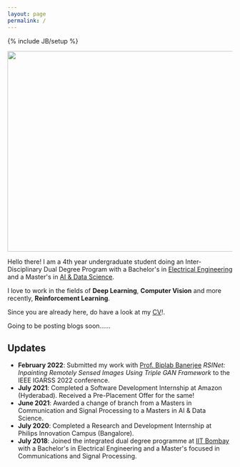```yaml
---
layout: page
permalink: /
---
```

{% include JB/setup %}

<img src=" {{site.url}}/assets/img/profile.jpg " width="600" height="450">

Hello there! I am a 4th year undergraduate student doing an Inter-Disciplinary Dual Degree Program with a Bachelor's in [Electrical Engineering](https://www.ee.iitb.ac.in) and a Master's in [AI & Data Science](https://www.minds.iitb.ac.in/).

I love to work in the fields of **Deep Learning**, **Computer Vision** and more recently, **Reinforcement Learning**.

Since you are already here, do have a look at my [CV]({{site.url}}/cv)!.

Going to be posting blogs soon......

## Updates

<!-- <div style="height:250px;overflow:auto;"> -->
* **February 2022**: Submitted my work with [Prof. Biplab Banerjee](https://biplab-banerjee.github.io/) *RSINet: Inpainting Remotely Sensed Images Using Triple GAN Framework* to the IEEE IGARSS 2022 conference.
* **July 2021**: Completed a Software Development Internship at Amazon (Hyderabad). Received a Pre-Placement Offer for the same!
* **June 2021**: Awarded a change of branch from a Masters in Communication and Signal Processing to a Masters in AI & Data Science.
* **July 2020**: Completed a Research and Development Internship at Philips Innovation Campus (Bangalore).
* **July 2018**: Joined the integrated dual degree programme at [IIT Bombay](https://www.iitb.ac.in/) with a Bachelor's in Electrical Engineering and a Master's focused in Communications and Signal Processing.
<!-- </div> -->


